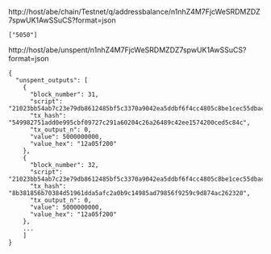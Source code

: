 http://host/abe/chain/Testnet/q/addressbalance/n1nhZ4M7FjcWeSRDMZDZ7spwUK1AwSSuCS?format=json

```
["5050"]
```

http://host/abe/unspent/n1nhZ4M7FjcWeSRDMZDZ7spwUK1AwSSuCS?format=json

```
{
  "unspent_outputs": [
    {
      "block_number": 31,
      "script": "21023bb54ab7c23e79db8612485bf5c3370a9042ea5ddbf6f4cc4805c8be1cec55dbac",
      "tx_hash": "549982751add0e995cbf09727c291a60204c26a26489c42ee1574200ced5c84c",
      "tx_output_n": 0,
      "value": 5000000000,
      "value_hex": "12a05f200"
    },
    {
      "block_number": 32,
      "script": "21023bb54ab7c23e79db8612485bf5c3370a9042ea5ddbf6f4cc4805c8be1cec55dbac",
      "tx_hash": "8b381856b70384d51961dda5afc2a0b9c14985ad79856f9259c9d874ac262320",
      "tx_output_n": 0,
      "value": 5000000000,
      "value_hex": "12a05f200"
    },
    ...
    ]
}
```
